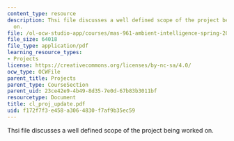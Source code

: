```yaml
---
content_type: resource
description: Thsi file discusses a well defined scope of the project being worked
  on.
file: /ol-ocw-studio-app/courses/mas-961-ambient-intelligence-spring-2005/f172f7f3e458a3064830f7af9b35ec59_cl_proj_update.pdf
file_size: 64018
file_type: application/pdf
learning_resource_types:
- Projects
license: https://creativecommons.org/licenses/by-nc-sa/4.0/
ocw_type: OCWFile
parent_title: Projects
parent_type: CourseSection
parent_uid: 23ce42e9-4b49-8d35-7e0d-67b83b3011bf
resourcetype: Document
title: cl_proj_update.pdf
uid: f172f7f3-e458-a306-4830-f7af9b35ec59
---
```

Thsi file discusses a well defined scope of the project being worked on.
